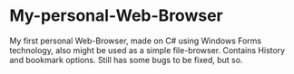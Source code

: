 # My-personal-Web-Browser
My first personal Web-Browser, made on C# using Windows Forms technology, also might be used as a simple file-browser.
Contains History and bookmark options. Still has some bugs to be fixed, but so.
